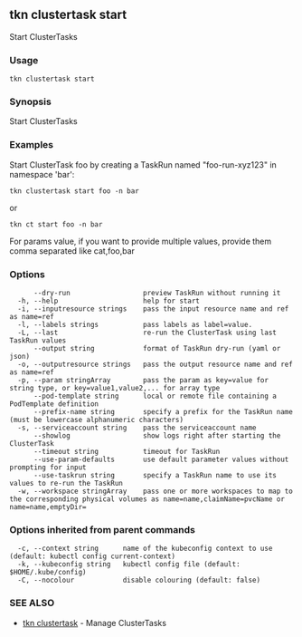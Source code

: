## tkn clustertask start

Start ClusterTasks

### Usage

```
tkn clustertask start
```

### Synopsis

Start ClusterTasks

### Examples

Start ClusterTask foo by creating a TaskRun named "foo-run-xyz123" in namespace 'bar':

    tkn clustertask start foo -n bar

or

    tkn ct start foo -n bar

For params value, if you want to provide multiple values, provide them comma separated
like cat,foo,bar


### Options

```
      --dry-run                  preview TaskRun without running it
  -h, --help                     help for start
  -i, --inputresource strings    pass the input resource name and ref as name=ref
  -l, --labels strings           pass labels as label=value.
  -L, --last                     re-run the ClusterTask using last TaskRun values
      --output string            format of TaskRun dry-run (yaml or json)
  -o, --outputresource strings   pass the output resource name and ref as name=ref
  -p, --param stringArray        pass the param as key=value for string type, or key=value1,value2,... for array type
      --pod-template string      local or remote file containing a PodTemplate definition
      --prefix-name string       specify a prefix for the TaskRun name (must be lowercase alphanumeric characters)
  -s, --serviceaccount string    pass the serviceaccount name
      --showlog                  show logs right after starting the ClusterTask
      --timeout string           timeout for TaskRun
      --use-param-defaults       use default parameter values without prompting for input
      --use-taskrun string       specify a TaskRun name to use its values to re-run the TaskRun
  -w, --workspace stringArray    pass one or more workspaces to map to the corresponding physical volumes as name=name,claimName=pvcName or name=name,emptyDir=
```

### Options inherited from parent commands

```
  -c, --context string      name of the kubeconfig context to use (default: kubectl config current-context)
  -k, --kubeconfig string   kubectl config file (default: $HOME/.kube/config)
  -C, --nocolour            disable colouring (default: false)
```

### SEE ALSO

* [tkn clustertask](tkn_clustertask.md)	 - Manage ClusterTasks

